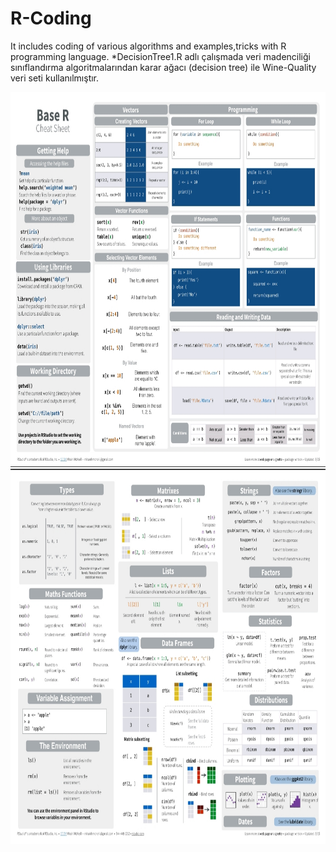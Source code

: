# R-Coding
It includes coding of various algorithms and examples,tricks with R programming language. 
*DecisionTree1.R adlı çalışmada veri madenciliği sınıflandırma algoritmalarından karar ağacı (decision tree) ile 
Wine-Quality veri seti kullanılmıştır.


<img src="images/baseR1.jpg" alt="baseR1"	width="1000" height="600" /> 
<img src="images/baseR2.jpg" alt="baseR2"	width="1000" height="600" /> 
